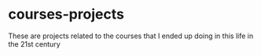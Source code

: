 # courses-projects
These are projects related to the courses that I ended up doing in this life in the 21st century
